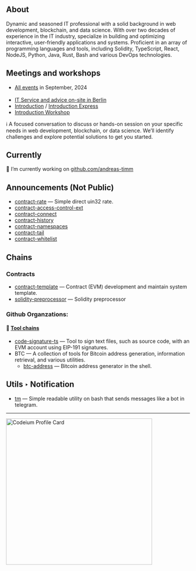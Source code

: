 ## About
Dynamic and seasoned IT professional with a solid background in web development, blockchain, and data science. With over two decades of experience in the IT industry, specialize in building and optimizing interactive, user-friendly applications and systems. Proficient in an array of programming languages and tools, including Solidity, TypeScript, React, NodeJS, Python, Java, Rust, Bash and various DevOps technologies.

## Meetings and workshops

- [All events](https://calendly.com/andreas_timm) in September, 2024<br/><br/>
- [IT Service and advice on-site in Berlin](https://calendly.com/andreas_timm/on-seite-berlin)
- [Introduction](https://calendly.com/andreas_timm/introduction) / [Introduction Express](https://calendly.com/andreas_timm/introduction-express)
- [Introduction Workshop](https://calendly.com/andreas_timm/introduction-workshop)

ℹ️ A focused conversation to discuss or hands-on session on your specific needs in web development, blockchain, or data science. We’ll identify challenges and explore potential solutions to get you started.

## Currently
🔭 I’m currently working on [github.com/andreas-timm](https://github.com/andreas-timm)

## Announcements (Not Public)
- [contract-rate](https://github.com/andreas-timm/contract-rate) — Simple direct uin32 rate.
- [contract-access-control-ext](https://github.com/andreas-timm/contract-access-control-ext)
- [contract-connect](https://github.com/andreas-timm/contract-connect)
- [contract-history](https://github.com/andreas-timm/contract-history)
- [contract-namespaces](https://github.com/andreas-timm/contract-namespaces)
- [contract-tail](https://github.com/andreas-timm/contract-tail)
- [contract-whitelist](https://github.com/andreas-timm/contract-whitelist)

## Chains
### Contracts
- [contract-template](https://github.com/andreas-timm/contract-template) — Contract (EVM) development and maintain system template.
- [solidity-preprocessor](https://github.com/andreas-timm/solidity-preprocessor) — Solidity preprocessor

### Github Organzations:
#### 📁 [Tool chains](https://github.com/tool-chains)
- [code-signature-ts](https://github.com/andreas-timm/code-signature-ts) — Tool to sign text files, such as source code, with an EVM account using EIP-191 signatures.
- BTC — A collection of tools for Bitcoin address generation, information retrieval, and various utilities.
  - [btc-address](https://github.com/andreas-timm/btc-address) — Bitcoin address generator in the shell.

## Utils ‣ Notification
- [tm](https://github.com/andreas-timm/tm) — Simple readable utility on bash that sends messages like a bot in telegram.

---

<a href="https://codeium.com/profile/andreas-timm" title="Codeium Andreas Timm Profile">
<img src="https://codeium.com/profile/andreas-timm/card.png" width="400" alt="Codeium Profile Card" /></a>
